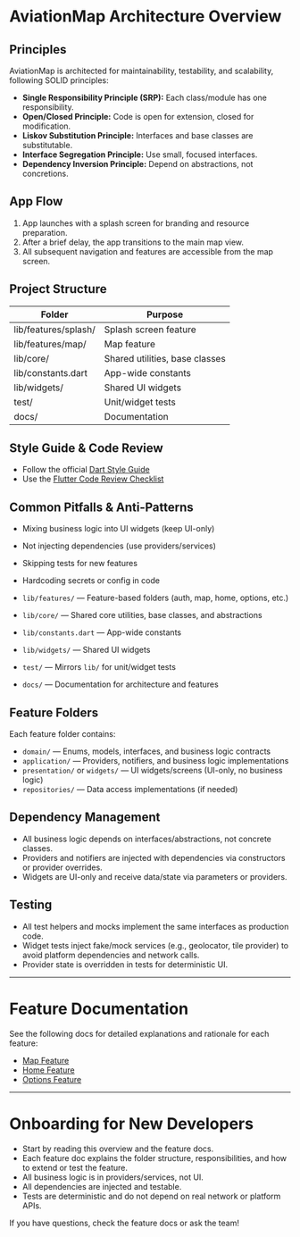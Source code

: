 # AviationMap Architecture Overview

## Principles

AviationMap is architected for maintainability, testability, and scalability, following SOLID principles:
- **Single Responsibility Principle (SRP):** Each class/module has one responsibility.
- **Open/Closed Principle:** Code is open for extension, closed for modification.
- **Liskov Substitution Principle:** Interfaces and base classes are substitutable.
- **Interface Segregation Principle:** Use small, focused interfaces.
- **Dependency Inversion Principle:** Depend on abstractions, not concretions.


## App Flow
1. App launches with a splash screen for branding and resource preparation.
2. After a brief delay, the app transitions to the main map view.
3. All subsequent navigation and features are accessible from the map screen.

## Project Structure
| Folder | Purpose |
|--------|---------|
| lib/features/splash/ | Splash screen feature |
| lib/features/map/ | Map feature |
| lib/core/ | Shared utilities, base classes |
| lib/constants.dart | App-wide constants |
| lib/widgets/ | Shared UI widgets |
| test/ | Unit/widget tests |
| docs/ | Documentation |

## Style Guide & Code Review
- Follow the official [Dart Style Guide](https://dart.dev/guides/language/effective-dart/style)
- Use the [Flutter Code Review Checklist](https://github.com/flutter/flutter/wiki/Style-guide-for-Flutter-repo)

## Common Pitfalls & Anti-Patterns
- Mixing business logic into UI widgets (keep UI-only)
- Not injecting dependencies (use providers/services)
- Skipping tests for new features
- Hardcoding secrets or config in code

- `lib/features/` — Feature-based folders (auth, map, home, options, etc.)
- `lib/core/` — Shared core utilities, base classes, and abstractions
- `lib/constants.dart` — App-wide constants
- `lib/widgets/` — Shared UI widgets
- `test/` — Mirrors `lib/` for unit/widget tests
- `docs/` — Documentation for architecture and features

## Feature Folders

Each feature folder contains:
- `domain/` — Enums, models, interfaces, and business logic contracts
- `application/` — Providers, notifiers, and business logic implementations
- `presentation/` or `widgets/` — UI widgets/screens (UI-only, no business logic)
- `repositories/` — Data access implementations (if needed)

## Dependency Management
- All business logic depends on interfaces/abstractions, not concrete classes.
- Providers and notifiers are injected with dependencies via constructors or provider overrides.
- Widgets are UI-only and receive data/state via parameters or providers.

## Testing
- All test helpers and mocks implement the same interfaces as production code.
- Widget tests inject fake/mock services (e.g., geolocator, tile provider) to avoid platform dependencies and network calls.
- Provider state is overridden in tests for deterministic UI.

---

# Feature Documentation

See the following docs for detailed explanations and rationale for each feature:
- [Map Feature](./feature_map.md)
- [Home Feature](./feature_home.md)
- [Options Feature](./feature_options.md)

---

# Onboarding for New Developers

- Start by reading this overview and the feature docs.
- Each feature doc explains the folder structure, responsibilities, and how to extend or test the feature.
- All business logic is in providers/services, not UI.
- All dependencies are injected and testable.
- Tests are deterministic and do not depend on real network or platform APIs.

If you have questions, check the feature docs or ask the team!
